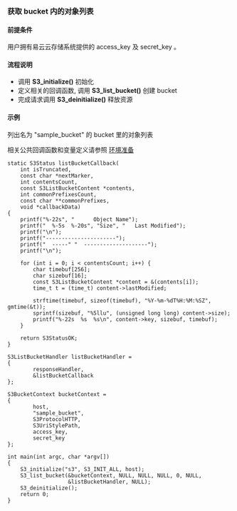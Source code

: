 ### 获取 bucket 内的对象列表

#### 前提条件

用户拥有易云云存储系统提供的 access_key 及 secret_key 。

#### 流程说明

* 调用 **S3_initialize()** 初始化
* 定义相关的回调函数, 调用 **S3_list_bucket()** 创建 bucket
* 完成请求调用 **S3_deinitialize()** 释放资源

#### 示例

列出名为 "sample_bucket" 的 bucket 里的对象列表

相关公共回调函数和变量定义请参照 [环境准备](../prepare.md)
```
static S3Status listBucketCallback(
    int isTruncated,
    const char *nextMarker,
    int contentsCount,
    const S3ListBucketContent *contents,
    int commonPrefixesCount,
    const char **commonPrefixes,
    void *callbackData)
{
    printf("%-22s", "      Object Name");
    printf("  %-5s  %-20s", "Size", "   Last Modified");
    printf("\n");
    printf("----------------------");
    printf("  -----" "  --------------------");
    printf("\n");

    for (int i = 0; i < contentsCount; i++) {
        char timebuf[256];
        char sizebuf[16];
        const S3ListBucketContent *content = &(contents[i]);
        time_t t = (time_t) content->lastModified;

        strftime(timebuf, sizeof(timebuf), "%Y-%m-%dT%H:%M:%SZ", gmtime(&t));
        sprintf(sizebuf, "%5llu", (unsigned long long) content->size);
        printf("%-22s  %s  %s\n", content->key, sizebuf, timebuf);
    }

    return S3StatusOK;
}

S3ListBucketHandler listBucketHandler =
{
        responseHandler,
        &listBucketCallback
};

S3BucketContext bucketContext =
{
        host,
        "sample_bucket",
        S3ProtocolHTTP,
        S3UriStylePath,
        access_key,
        secret_key
};

int main(int argc, char *argv[])
{
    S3_initialize("s3", S3_INIT_ALL, host);
    S3_list_bucket(&bucketContext, NULL, NULL, NULL, 0, NULL, 
                   &listBucketHandler, NULL);
    S3_deinitialize();
    return 0;
}
```
